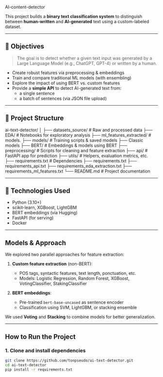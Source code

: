 AI-content-detector

This project builds a **binary text classification system** to distinguish between **human-written** and **AI-generated** text using a custom-labeled dataset.

---

## 📌 Objectives

> The goal is to detect whether a given text input was generated by a Large Language Model (e.g., ChatGPT, GPT-4) or written by a human.

- Create robust features via preprocessing & embeddings
- Train and compare traditional ML models (with ensembling)
- Explore the impact of using BERT vs. custom features
- Provide a **simple API** to detect AI-generated text from:
  - a single sentence
  - a batch of sentences (via JSON file upload)

---

## 📂 Project Structure

ai-text-detector/
│
├── datasets_source/ # Raw and processed data
├── EDA/ # Notebooks for exploratory analysis
├── ml_features_extracted/ # models.
├── models/ # Training scripts & saved models 
	├── Classic models
	├── BERT/ # Embeddings & models using BERT
├── preprocessing/ # Scripts for cleaning and feature extraction
├── api/ # FastAPI app for prediction
├── utils/ # Helpers, evaluation metrics, etc.
├── requirements.txt # Dependencies
	├── requirements.txt
	├── requirements_api.txt
	├── requirements_eda_extraction.txt
	├── requirements_ml_features.txt
└── README.md # Project documentation



---

## 🔧 Technologies Used

- Python (3.10+)
- scikit-learn, XGBoost, LightGBM
- BERT embeddings (via Hugging)
- FastAPI (for serving)
- Docker

---

## Models & Approach

We explored two parallel approaches for feature extraction:

1. **Custom feature extraction** (non-BERT):
   - POS tags, syntactic features, text length, ponctuation, etc.
   - Models: Logistic Regression, Random Forest, XGBoost, VotingClassifier, StakingClassifier

2. **BERT embeddings**:
   - Pre-trained `bert-base-uncased` as sentence encoder
   - Classification using SVM, LightGBM, or stacking ensemble

We used **Voting** and **Stacking** to combine models for better generalization.

---

## How to Run the Project

### 1. Clone and install dependencies

```bash
git clone https://github.com/tonpseudo/ai-text-detector.git
cd ai-text-detector
pip install -r requirements.txt


